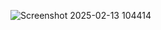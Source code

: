![Screenshot 2025-02-13 104414](https://github.com/user-attachments/assets/03e1499c-18b7-4446-aa6e-f7886f725466)
